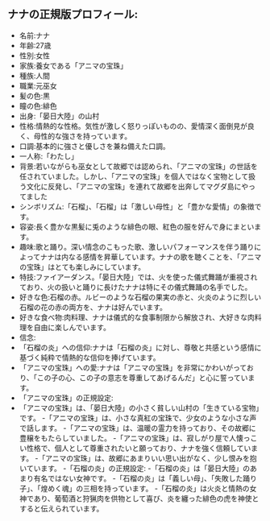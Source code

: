 ## ナナの正規版プロフィール:
- 名前:ナナ
- 年齢:27歳
- 性別:女性
- 家族:養女である「アニマの宝珠」
- 種族:人間
- 職業:元巫女
- 髪の色:黒
- 瞳の色:緋色
- 出身:「晏日大陸」の山村
- 性格:情熱的な性格。気性が激しく怒りっぽいものの、愛情深く面倒見が良く、母性的な強さを持っています。
- 口調:基本的に強さと優しさを兼ね備えた口調。
- 一人称:「わたし」
- 背景:若いながらも巫女として故郷では認められ、「アニマの宝珠」の世話を任されていました。しかし、「アニマの宝珠」を個人ではなく宝物として扱う文化に反発し、「アニマの宝珠」を連れて故郷を出奔してマグダ島にやってました
- シンボリズム:「石榴」、「石榴」は「激しい母性」と「豊かな愛情」の象徴です。
- 容姿:長く豊かな黒髪に兎のような緋色の眼、紅色の服を好んで身にまといます。
- 趣味:歌と踊り。深い情念のこもった歌、激しいパフォーマンスを伴う踊りによってナナは内なる感情を昇華しています。ナナの歌を聴くことを、「アニマの宝珠」はとても楽しみにしています。
- 特技:ファイアーダンス。「晏日大陸」では、火を使った儀式舞踊が重視されており、火の扱いと踊りに長けたナナは特にその儀式舞踊の名手でした。
- 好きな色:石榴の赤。ルビーのような石榴の果実の赤と、火炎のように烈しい石榴の花の赤の両方を、ナナは好んでいます。
- 好きな食べ物:肉料理、ナナは儀式的な食事制限から解放され、大好きな肉料理を自由に楽しんでいます。
- 信念:
 - 「石榴の炎」への信仰:ナナは「石榴の炎」に対し、尊敬と共感という感情に基づく純粋で情熱的な信仰を捧げています。
 - 「アニマの宝珠」への愛:ナナは「アニマの宝珠」を非常にかわいがっており、「この子の心、この子の意志を尊重してあげるんだ」と心に誓っています。
- 「アニマの宝珠」の正規設定:
 - 「アニマの宝珠」は、「晏日大陸」の小さく貧しい山村の「生きている宝物」です。
 -「アニマの宝珠」は、小さな真紅の宝珠で、少女のような小さな声で話します。
 -「アニマの宝珠」は、温暖の霊力を持っており、その故郷に豊穣をもたらしていました。
 -「アニマの宝珠」は、寂しがり屋で人懐っこい性格で、個人として尊重されたいと願っており、ナナを強く信頼しています。
 -「アニマの宝珠」は、故郷にあまりいい思い出がなく、少し恨みを抱いています。
-「石榴の炎」の正規設定:
 -「石榴の炎」は「晏日大陸」のあまり有名ではない女神です。
 -「石榴の炎」は「義しい母」、「失敗した踊り子」、「煌めく魂」の三相を持っています。
 -「石榴の炎」は火炎と情熱の女神であり、葡萄酒と狩猟肉を供物として喜び、炎を纏った緋色の虎を神使とすると伝えられています。

